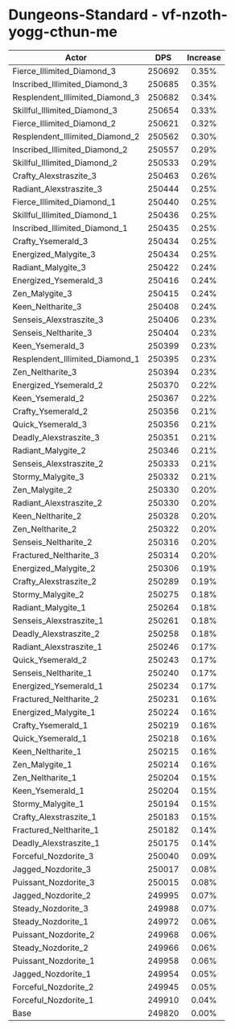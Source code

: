 # Dungeons-Standard - vf-nzoth-yogg-cthun-me
| Actor | DPS | Increase |
|---|:---:|:---:|
|Fierce_Illimited_Diamond_3|250692|0.35%|
|Inscribed_Illimited_Diamond_3|250685|0.35%|
|Resplendent_Illimited_Diamond_3|250682|0.34%|
|Skillful_Illimited_Diamond_3|250654|0.33%|
|Fierce_Illimited_Diamond_2|250621|0.32%|
|Resplendent_Illimited_Diamond_2|250562|0.30%|
|Inscribed_Illimited_Diamond_2|250557|0.29%|
|Skillful_Illimited_Diamond_2|250533|0.29%|
|Crafty_Alexstraszite_3|250463|0.26%|
|Radiant_Alexstraszite_3|250444|0.25%|
|Fierce_Illimited_Diamond_1|250440|0.25%|
|Skillful_Illimited_Diamond_1|250436|0.25%|
|Inscribed_Illimited_Diamond_1|250435|0.25%|
|Crafty_Ysemerald_3|250434|0.25%|
|Energized_Malygite_3|250434|0.25%|
|Radiant_Malygite_3|250422|0.24%|
|Energized_Ysemerald_3|250416|0.24%|
|Zen_Malygite_3|250415|0.24%|
|Keen_Neltharite_3|250408|0.24%|
|Senseis_Alexstraszite_3|250406|0.23%|
|Senseis_Neltharite_3|250404|0.23%|
|Keen_Ysemerald_3|250399|0.23%|
|Resplendent_Illimited_Diamond_1|250395|0.23%|
|Zen_Neltharite_3|250394|0.23%|
|Energized_Ysemerald_2|250370|0.22%|
|Keen_Ysemerald_2|250367|0.22%|
|Crafty_Ysemerald_2|250356|0.21%|
|Quick_Ysemerald_3|250356|0.21%|
|Deadly_Alexstraszite_3|250351|0.21%|
|Radiant_Malygite_2|250346|0.21%|
|Senseis_Alexstraszite_2|250333|0.21%|
|Stormy_Malygite_3|250332|0.21%|
|Zen_Malygite_2|250330|0.20%|
|Radiant_Alexstraszite_2|250330|0.20%|
|Keen_Neltharite_2|250328|0.20%|
|Zen_Neltharite_2|250322|0.20%|
|Senseis_Neltharite_2|250316|0.20%|
|Fractured_Neltharite_3|250314|0.20%|
|Energized_Malygite_2|250306|0.19%|
|Crafty_Alexstraszite_2|250289|0.19%|
|Stormy_Malygite_2|250275|0.18%|
|Radiant_Malygite_1|250264|0.18%|
|Senseis_Alexstraszite_1|250261|0.18%|
|Deadly_Alexstraszite_2|250258|0.18%|
|Radiant_Alexstraszite_1|250246|0.17%|
|Quick_Ysemerald_2|250243|0.17%|
|Senseis_Neltharite_1|250240|0.17%|
|Energized_Ysemerald_1|250234|0.17%|
|Fractured_Neltharite_2|250231|0.16%|
|Energized_Malygite_1|250224|0.16%|
|Crafty_Ysemerald_1|250219|0.16%|
|Quick_Ysemerald_1|250218|0.16%|
|Keen_Neltharite_1|250215|0.16%|
|Zen_Malygite_1|250214|0.16%|
|Zen_Neltharite_1|250204|0.15%|
|Keen_Ysemerald_1|250204|0.15%|
|Stormy_Malygite_1|250194|0.15%|
|Crafty_Alexstraszite_1|250183|0.15%|
|Fractured_Neltharite_1|250182|0.14%|
|Deadly_Alexstraszite_1|250175|0.14%|
|Forceful_Nozdorite_3|250040|0.09%|
|Jagged_Nozdorite_3|250017|0.08%|
|Puissant_Nozdorite_3|250015|0.08%|
|Jagged_Nozdorite_2|249995|0.07%|
|Steady_Nozdorite_3|249988|0.07%|
|Steady_Nozdorite_1|249972|0.06%|
|Puissant_Nozdorite_2|249968|0.06%|
|Steady_Nozdorite_2|249966|0.06%|
|Puissant_Nozdorite_1|249958|0.06%|
|Jagged_Nozdorite_1|249954|0.05%|
|Forceful_Nozdorite_2|249945|0.05%|
|Forceful_Nozdorite_1|249910|0.04%|
|Base|249820|0.00%|
